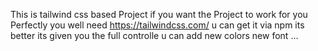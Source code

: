 This is tailwind css based Project if you want the Project to work for you Perfectly you well need https://tailwindcss.com/ u can get it via npm its better its given you the full controlle u can add new colors new font ...
